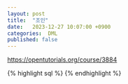 ```yaml
---
layout: post
title:  "조인"
date:   2023-12-27 10:07:00 +0900
categories:  DML
published: false
---
```


https://opentutorials.org/course/3884

{% highlight sql %}
{% endhighlight %}